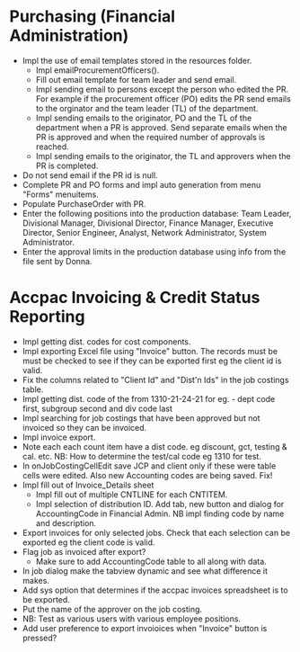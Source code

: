 
# Purchasing (Financial Administration)
- Impl the use of email templates stored in the resources folder.
  * Impl emailProcurementOfficers(). 
  * Fill out email template for team leader and send email. 
  * Impl sending email to persons except the person who edited the PR. For example if the 
  procurement officer (PO) edits the PR send emails to the orginator and the team leader (TL)
  of the department.
  * Impl sending emails to the originator, PO and the TL of the department when
  a PR is approved. Send separate emails when the PR is approved and when the required
  number of approvals is reached.
  * Impl sending emails to the originator, the TL and approvers when the PR is 
  completed. 
- Do not send email if the PR id is null.
- Complete PR and PO forms and impl auto generation from menu "Forms" menuitems.
- Populate PurchaseOrder with PR. 
- Enter the following positions into the production database: 
  Team Leader, Divisional Manager, Divisional Director, 
  Finance Manager, Executive Director, Senior Engineer, Analyst, 
  Network Administrator, System Administrator.
- Enter the approval limits in the production database using info from the 
  file sent by Donna.

# Accpac Invoicing & Credit Status Reporting
- Impl getting dist. codes for cost components.
- Impl exporting Excel file using "Invoice" button. The records must be
  must be checked to see if they can be exported first eg the client id is valid.
- Fix the columns related to "Client Id" and "Dist'n Ids" in the job costings
  table.
- Impl  getting dist. code of the from 1310-21-24-21 
   for eg. - dept code first, subgroup second and div code last
- Impl searching for job costings that have been approved but not invoiced so
  they can be invoiced.
- Impl invoice export. 
- Note each each count item have a dist code. eg discount, gct, testing & cal. etc.
  NB: How to determine the test/cal code eg 1310 for test.
- In onJobCostingCellEdit save JCP and client only if these were table cells 
    were edited. Also new Accounting codes are being saved. Fix!
- Impl fill out of Invoice_Details sheet
    - Impl fill out of multiple CNTLINE for each CNTITEM.
    - Impl selection of distribution ID. Add tab, new button and dialog for AccountingCode
      in Financial Admin. NB impl finding code by name and description.
- Export invoices for only selected jobs.
   Check that each selection can be exported eg the client code is valid. 
- Flag job as invoiced after export?
  * Make sure to add AccountingCode table to all along with data.
- In job dialog make the tabview dynamic and see what difference it makes.
- Add sys option that determines if the accpac invoices spreadsheet is to be
  exported.
- Put the name of the approver on the job costing.
- NB: Test as various users with various employee positions. 
- Add user preference to export invoioices when "Invoice" button is pressed?